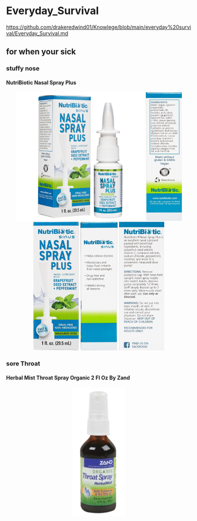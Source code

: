 








# Everyday_Survival
https://github.com/drakeredwind01/Knowlege/blob/main/everyday%20survival/Everyday_Survival.md
## for when your sick
### stuffy nose
#### NutriBiotic Nasal Spray Plus

<p align="center"><img src="https://github.com/drakeredwind01/Knowlege/blob/main/everyday%20survival/Everyday_Survival_media/NASAL_SPRAY_PLUS_1_FL._OZ._1_feature_____72817701051F.jpg"height="350">
<img src="https://github.com/drakeredwind01/Knowlege/blob/main/everyday%20survival/Everyday_Survival_media/NASAL%20SPRAY%20PLUS%201%20FL.%20OZ.%205%20left%20%20%20%20%2072817701051L.jpg"height="350">
<img src="https://github.com/drakeredwind01/Knowlege/blob/main/everyday%20survival/Everyday_Survival_media/NASAL%20SPRAY%20PLUS%201%20FL.%20OZ.%202%20front%20%20%20%20%2072817701051BoxF.jpg"height="350">
<img src="https://github.com/drakeredwind01/Knowlege/blob/main/everyday%20survival/Everyday_Survival_media/NASAL%20SPRAY%20PLUS%201%20FL.%20OZ.%203%20right%20%20%20%20%2072817701051R.jpg"height="350">
<img src="https://github.com/drakeredwind01/Knowlege/blob/main/everyday%20survival/Everyday_Survival_media/NASAL%20SPRAY%20PLUS%201%20FL.%20OZ.%204%20back%20%20%20%20%2072817701051B.jpg"height="350">
</p>


### sore Throat
#### Herbal Mist Throat Spray Organic 2 Fl Oz By Zand
<p align="center"><img src="https://github.com/drakeredwind01/Knowlege/blob/main/everyday%20survival/Everyday_Survival_media/Herbal Mist Throat Spray Organic 2 Fl Oz By Zand 69886_389c8025-c4e1-4b49-b7e3-3c2645eec75d_1024x1024.png"height="350">

<!-- These are my private notes! You can't see these! 
^ from https://github.com/drakeredwind01/how-to-GitHub
![NASAL_SPRAY_PLUS_1_FL._OZ._1_feature_____72817701051F.jpg](Everyday_Survival_media/NASAL_SPRAY_PLUS_1_FL._OZ._1_feature_____72817701051F.jpg)

<img src="" width="200" height="240">

-->


